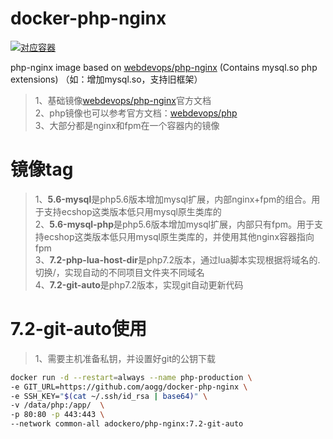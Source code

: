 # docker-php-nginx

[![对应容器](http://dockeri.co/image/adockero/php-nginx)](https://hub.docker.com/r/adockero/php-nginx)


php-nginx image based on [webdevops/php-nginx](https://hub.docker.com/r/webdevops/php-nginx) (Contains mysql.so php extensions) （如：增加mysql.so，支持旧框架）

> 1、基础镜像[webdevops/php-nginx](https://dockerfile.readthedocs.io/en/latest/content/DockerImages/dockerfiles/php-nginx.html)官方文档  
> 2、php镜像也可以参考官方文档：[webdevops/php](https://dockerfile.readthedocs.io/en/latest/content/DockerImages/dockerfiles/php.html)  
> 3、大部分都是nginx和fpm在一个容器内的镜像



# 镜像tag
> 1、**5.6-mysql**是php5.6版本增加mysql扩展，内部nginx+fpm的组合。用于支持ecshop这类版本低只用mysql原生类库的  
> 2、**5.6-mysql-php**是php5.6版本增加mysql扩展，内部只有fpm。用于支持ecshop这类版本低只用mysql原生类库的，并使用其他nginx容器指向fpm  
> 3、**7.2-php-lua-host-dir**是php7.2版本，通过lua脚本实现根据将域名的.切换/，实现自动的不同项目文件夹不同域名  
> 4、**7.2-git-auto**是php7.2版本，实现git自动更新代码




# 7.2-git-auto使用
> 1、需要主机准备私钥，并设置好git的公钥下载

```bash
docker run -d --restart=always --name php-production \
-e GIT_URL=https://github.com/aogg/docker-php-nginx \
-e SSH_KEY="$(cat ~/.ssh/id_rsa | base64)" \
-v /data/php:/app/  \
-p 80:80 -p 443:443 \
--network common-all adockero/php-nginx:7.2-git-auto

```
